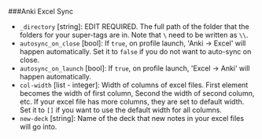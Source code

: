 ###Anki Excel Sync

- `_directory` [string]: EDIT REQUIRED. The full path of the folder that the folders for your super-tags are in. Note that `\` need to be written as `\\`.
- `autosync_on_close` [bool]: If `true`, on profile launch, 'Anki -> Excel' will happen automatically. Set it to `false` if you do not want to auto-sync on close.
- `autosync_on_launch` [bool]: If `true`, on profile launch, 'Excel -> Anki' will happen automatically.
- `col-width` [list - integer]: Width of columns of excel files. First element becomes the width of first column, Second the width of second column, etc. If your excel file has more columns, they are set to default width. Set it to `[]` if you want to use the default width for all columns.
- `new-deck` [string]: Name of the deck that new notes in your excel files will go into.
